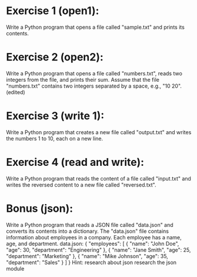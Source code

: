 # Exercise 1 (open1):
Write a Python program that opens a file called "sample.txt" and prints its contents.

# Exercise 2 (open2):
Write a Python program that opens a file called "numbers.txt", reads two integers from the file, and prints their sum.
Assume that the file "numbers.txt" contains two integers separated by a space, e.g., "10 20". (edited) 

# Exercise 3 (write 1):
Write a Python program that creates a new file called "output.txt" and writes the numbers 1 to 10, each on a new line.

# Exercise 4 (read and write):
Write a Python program that reads the content of a file called "input.txt" and writes the reversed content to a new file called "reversed.txt".

# Bonus (json):
Write a Python program that reads a JSON file called "data.json" and converts its contents into a dictionary.
The "data.json" file contains information about employees in a company.
Each employee has a name, age, and department.
data.json:
{
    "employees": [
        {
            "name": "John Doe",
            "age": 30,
            "department": "Engineering"
        },
        {
            "name": "Jane Smith",
            "age": 25,
            "department": "Marketing"
        },
        {
            "name": "Mike Johnson",
            "age": 35,
            "department": "Sales"
        }
    ]
}
Hint:
research about json
research the json module